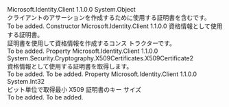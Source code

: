 <Type Name="ClientAssertionCertificate" FullName="Microsoft.Identity.Client.ClientAssertionCertificate">
  <TypeSignature Language="C#" Value="public sealed class ClientAssertionCertificate" />
  <TypeSignature Language="ILAsm" Value=".class public auto ansi sealed beforefieldinit ClientAssertionCertificate extends System.Object" />
  <TypeSignature Language="DocId" Value="T:Microsoft.Identity.Client.ClientAssertionCertificate" />
  <TypeSignature Language="VB.NET" Value="Public NotInheritable Class ClientAssertionCertificate" />
  <TypeSignature Language="F#" Value="type ClientAssertionCertificate = class" />
  <AssemblyInfo>
    <AssemblyName>Microsoft.Identity.Client</AssemblyName>
    <AssemblyVersion>1.1.0.0</AssemblyVersion>
  </AssemblyInfo>
  <Base>
    <BaseTypeName>System.Object</BaseTypeName>
  </Base>
  <Interfaces />
  <Docs>
    <summary>
            クライアントのアサーションを作成するために使用する証明書を含むです。
            </summary>
    <remarks>To be added.</remarks>
  </Docs>
  <Members>
    <Member MemberName=".ctor">
      <MemberSignature Language="C#" Value="public ClientAssertionCertificate (System.Security.Cryptography.X509Certificates.X509Certificate2 certificate);" />
      <MemberSignature Language="ILAsm" Value=".method public hidebysig specialname rtspecialname instance void .ctor(class System.Security.Cryptography.X509Certificates.X509Certificate2 certificate) cil managed" />
      <MemberSignature Language="DocId" Value="M:Microsoft.Identity.Client.ClientAssertionCertificate.#ctor(System.Security.Cryptography.X509Certificates.X509Certificate2)" />
      <MemberSignature Language="VB.NET" Value="Public Sub New (certificate As X509Certificate2)" />
      <MemberSignature Language="F#" Value="new Microsoft.Identity.Client.ClientAssertionCertificate : System.Security.Cryptography.X509Certificates.X509Certificate2 -&gt; Microsoft.Identity.Client.ClientAssertionCertificate" Usage="new Microsoft.Identity.Client.ClientAssertionCertificate certificate" />
      <MemberType>Constructor</MemberType>
      <AssemblyInfo>
        <AssemblyName>Microsoft.Identity.Client</AssemblyName>
        <AssemblyVersion>1.1.0.0</AssemblyVersion>
      </AssemblyInfo>
      <Parameters>
        <Parameter Name="certificate" Type="System.Security.Cryptography.X509Certificates.X509Certificate2" />
      </Parameters>
      <Docs>
        <param name="certificate">資格情報として使用する証明書。</param>
        <summary>
            証明書を使用して資格情報を作成するコンス トラクターです。
            </summary>
        <remarks>To be added.</remarks>
      </Docs>
    </Member>
    <Member MemberName="Certificate">
      <MemberSignature Language="C#" Value="public System.Security.Cryptography.X509Certificates.X509Certificate2 Certificate { get; }" />
      <MemberSignature Language="ILAsm" Value=".property instance class System.Security.Cryptography.X509Certificates.X509Certificate2 Certificate" />
      <MemberSignature Language="DocId" Value="P:Microsoft.Identity.Client.ClientAssertionCertificate.Certificate" />
      <MemberSignature Language="VB.NET" Value="Public ReadOnly Property Certificate As X509Certificate2" />
      <MemberSignature Language="F#" Value="member this.Certificate : System.Security.Cryptography.X509Certificates.X509Certificate2" Usage="Microsoft.Identity.Client.ClientAssertionCertificate.Certificate" />
      <MemberType>Property</MemberType>
      <AssemblyInfo>
        <AssemblyName>Microsoft.Identity.Client</AssemblyName>
        <AssemblyVersion>1.1.0.0</AssemblyVersion>
      </AssemblyInfo>
      <ReturnValue>
        <ReturnType>System.Security.Cryptography.X509Certificates.X509Certificate2</ReturnType>
      </ReturnValue>
      <Docs>
        <summary>
            資格情報として使用する証明書を取得します。
            </summary>
        <value>To be added.</value>
        <remarks>To be added.</remarks>
      </Docs>
    </Member>
    <Member MemberName="MinKeySizeInBits">
      <MemberSignature Language="C#" Value="public static int MinKeySizeInBits { get; }" />
      <MemberSignature Language="ILAsm" Value=".property int32 MinKeySizeInBits" />
      <MemberSignature Language="DocId" Value="P:Microsoft.Identity.Client.ClientAssertionCertificate.MinKeySizeInBits" />
      <MemberSignature Language="VB.NET" Value="Public Shared ReadOnly Property MinKeySizeInBits As Integer" />
      <MemberSignature Language="F#" Value="member this.MinKeySizeInBits : int" Usage="Microsoft.Identity.Client.ClientAssertionCertificate.MinKeySizeInBits" />
      <MemberType>Property</MemberType>
      <AssemblyInfo>
        <AssemblyName>Microsoft.Identity.Client</AssemblyName>
        <AssemblyVersion>1.1.0.0</AssemblyVersion>
      </AssemblyInfo>
      <ReturnValue>
        <ReturnType>System.Int32</ReturnType>
      </ReturnValue>
      <Docs>
        <summary>
            ビット単位で取得最小 X509 証明書のキー サイズ
            </summary>
        <value>To be added.</value>
        <remarks>To be added.</remarks>
      </Docs>
    </Member>
  </Members>
</Type>